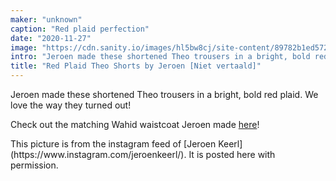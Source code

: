 ```yaml
---
maker: "unknown"
caption: "Red plaid perfection"
date: "2020-11-27"
image: "https://cdn.sanity.io/images/hl5bw8cj/site-content/89782b1ed572a5348c9ad925471f7e5252f630f7-750x750.jpg"
intro: "Jeroen made these shortened Theo trousers in a bright, bold red plaid. We love the way they turned out!"
title: "Red Plaid Theo Shorts by Jeroen [Niet vertaald]"
---
```


Jeroen made these shortened Theo trousers in a bright, bold red plaid. We love the way they turned out!

Check out the matching Wahid waistcoat Jeroen made [here](https://freesewing.org/showcase/wahid-jeroen/)!

<Note>
This picture is from the instagram feed of [Jeroen Keerl](https://www.instagram.com/jeroenkeerl/). It is posted here with permission.
</Note>

